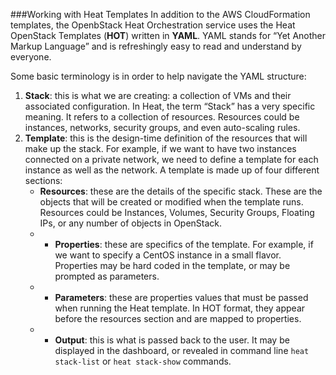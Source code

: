 ###Working with Heat Templates
In addition to the AWS CloudFormation templates, the OpenbStack Heat Orchestration service uses the Heat OpenStack Templates (**HOT**) written in **YAML**. YAML stands for “Yet Another Markup Language” and is refreshingly easy to read and understand by everyone.

Some basic terminology is in order to help navigate the YAML structure:

1. **Stack**: this is what we are creating: a collection of VMs and their associated configuration. In Heat, the term “Stack” has a very specific meaning. It refers to a collection of resources. Resources could be instances, networks, security groups, and even auto-scaling rules.
2. **Template**: this is the design-time definition of the resources that will make up the stack. For example, if we want to have two instances connected on a private network, we need to define a template for each instance as well as the network. A template is made up of four different sections:
   * **Resources**: these are the details of the specific stack. These are the objects that will be created or modified when the template runs. Resources could be Instances, Volumes, Security Groups, Floating IPs, or any number of objects in OpenStack.
   * * **Properties**: these are specifics of the template. For example, if we want to specify a CentOS instance in a small flavor. Properties may be hard coded in the template, or may be prompted as parameters.
   * * **Parameters**: these are properties values that must be passed when running the Heat template. In HOT format, they appear before the resources section and are mapped to properties.
   * * **Output**: this is what is passed back to the user. It may be displayed in the dashboard, or revealed in command line ``heat stack-list`` or ``heat stack-show`` commands.
